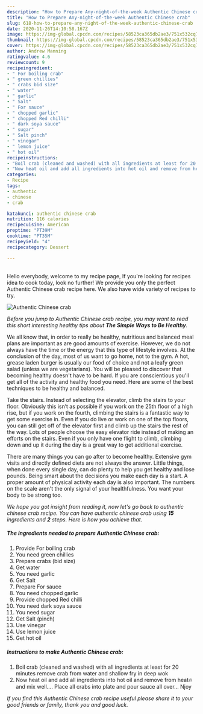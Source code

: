 ```yaml
---
description: "How to Prepare Any-night-of-the-week Authentic Chinese crab"
title: "How to Prepare Any-night-of-the-week Authentic Chinese crab"
slug: 618-how-to-prepare-any-night-of-the-week-authentic-chinese-crab
date: 2020-11-26T14:10:58.167Z
image: https://img-global.cpcdn.com/recipes/58523ca365db2ae3/751x532cq70/authentic-chinese-crab-recipe-main-photo.jpg
thumbnail: https://img-global.cpcdn.com/recipes/58523ca365db2ae3/751x532cq70/authentic-chinese-crab-recipe-main-photo.jpg
cover: https://img-global.cpcdn.com/recipes/58523ca365db2ae3/751x532cq70/authentic-chinese-crab-recipe-main-photo.jpg
author: Andrew Manning
ratingvalue: 4.6
reviewcount: 9
recipeingredient:
- " For boiling crab"
- " green chillies"
- " crabs bid size"
- " water"
- " garlic"
- " Salt"
- " For sauce"
- " chopped garlic"
- " chopped Red chilli"
- " dark soya sauce"
- " sugar"
- " Salt pinch"
- " vinegar"
- " lemon juice"
- " hot oil"
recipeinstructions:
- "Boil crab (cleaned and washed) with all ingredients at least for 20 minutes remove crab from water and shallow fry in deep wok"
- "Now heat oil and add all ingredients into hot oil and remove from heat🔥and mix well.... Place all crabs into plate and pour sauce all over... Njoy"
categories:
- Recipe
tags:
- authentic
- chinese
- crab

katakunci: authentic chinese crab 
nutrition: 116 calories
recipecuisine: American
preptime: "PT39M"
cooktime: "PT35M"
recipeyield: "4"
recipecategory: Dessert

---
```

<br>
Hello everybody, welcome to my recipe page, If you're looking for recipes idea to cook today, look no further! We provide you only the perfect Authentic Chinese crab recipe here. We also have wide variety of recipes to try.
<br>


![Authentic Chinese crab](https://img-global.cpcdn.com/recipes/58523ca365db2ae3/751x532cq70/authentic-chinese-crab-recipe-main-photo.jpg)

<i>Before you jump to Authentic Chinese crab recipe, you may want to read this short interesting healthy tips about <strong>The Simple Ways to Be Healthy</strong>.</i>

We all know that, in order to really be healthy, nutritious and balanced meal plans are important as are good amounts of exercise. However, we do not always have the time or the energy that this type of lifestyle involves. At the conclusion of the day, most of us want to go home, not to the gym. A hot, grease laden burger is usually our food of choice and not a leafy green salad (unless we are vegetarians). You will be pleased to discover that becoming healthy doesn't have to be hard. If you are conscientious you'll get all of the activity and healthy food you need. Here are some of the best techniques to be healthy and balanced.

Take the stairs. Instead of selecting the elevator, climb the stairs to your floor. Obviously this isn’t as possible if you work on the 25th floor of a high rise, but if you work on the fourth, climbing the stairs is a fantastic way to get some exercise in. Even if you do live or work on one of the top floors, you can still get off of the elevator first and climb up the stairs the rest of the way. Lots of people choose the easy elevator ride instead of making an efforts on the stairs. Even if you only have one flight to climb, climbing down and up it during the day is a great way to get additional exercise. 

There are many things you can go after to become healthy. Extensive gym visits and directly defined diets are not always the answer. Little things, when done every single day, can do plenty to help you get healthy and lose pounds. Being smart about the decisions you make each day is a start. A proper amount of physical activity each day is also important. The numbers on the scale aren't the only signal of your healthfulness. You want your body to be strong too. 


<i>We hope you got insight from reading it, now let's go back to authentic chinese crab recipe. You can have authentic chinese crab using <strong>15</strong> ingredients and <strong>2</strong> steps. Here is how you achieve that.
</i>

##### The ingredients needed to prepare Authentic Chinese crab:

1. Provide  For boiling crab
1. You need  green chillies
1. Prepare  crabs (bid size)
1. Get  water
1. You need  garlic
1. Get  Salt
1. Prepare  For sauce
1. You need  chopped garlic
1. Provide  chopped Red chilli
1. You need  dark soya sauce
1. You need  sugar
1. Get  Salt (pinch)
1. Use  vinegar
1. Use  lemon juice
1. Get  hot oil


##### Instructions to make Authentic Chinese crab:

1. Boil crab (cleaned and washed) with all ingredients at least for 20 minutes remove crab from water and shallow fry in deep wok
1. Now heat oil and add all ingredients into hot oil and remove from heat🔥and mix well.... Place all crabs into plate and pour sauce all over... Njoy


<i>If you find this Authentic Chinese crab recipe useful please share it to your good friends or family, thank you and good luck.</i>
